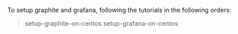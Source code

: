 To setup graphite and grafana, following the tutorials in the following orders:

> setup-graphite-on-centos
> setup-grafana-on-centos


